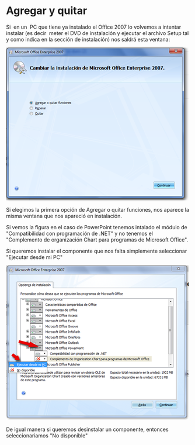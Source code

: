 # Agregar y quitar

Si  en un  PC que tiene ya instalado el Office 2007 lo volvemos a intentar instalar (es decir  meter el DVD de instalación y ejecutar el archivo Setup tal y como indica en la sección de instalación) nos saldrá esta ventana:


![Agrega y quitar funciones, C.Barrabés, montaje logos capturados de los diferentes programas](img/agregaryquitarfunciones.png "Agregar y quitar")

Si elegimos la primera opción de Agregar o quitar funciones, nos aparece la misma ventana que nos apareció en instalación.

Si vemos la figura en el caso de PowerPoint tenemos intalado el módulo de "Compatibilidad con programación de .NET" y no tenemos el "Complemento de organización Chart para programas de Microsoft Office".

Si queremos instalar el componente que nos falta simplemente seleccionar "Ejecutar desde mi PC"


![Opciones instalación, C.Barrabés, montaje logos capturados de los diferentes programas](img/opcionesinstalacion.png "Opciones instalación")

De igual manera si queremos desinstalar un componente, entonces seleccionariamos "No disponible" 

